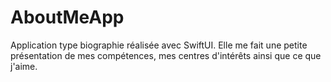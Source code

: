 # AboutMeApp
Application type biographie réalisée avec SwiftUI.
Elle me fait une petite présentation de mes compétences, mes centres d'intérêts ainsi que ce que j'aime.
